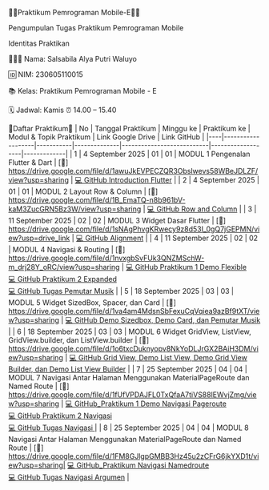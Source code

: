 🧸🎀Praktikum Pemrograman Mobile-E🍰🍓

Pengumpulan Tugas Praktikum Pemrograman Mobile


Identitas Praktikan

👩🏻‍💻 Nama: Salsabila Alya Putri Waluyo

🆔 NIM: 230605110015

📚 Kelas: Praktikum Pemrograman Mobile - E

🗓️ Jadwal: Kamis ⏰ 14.00 – 15.40

🌸Daftar Praktikum🌸
| No | Tanggal Praktikum | Minggu ke | Praktikum ke | Modul & Topik Praktikum           | Link Google Drive | Link GitHub |
|----|-------------------|-----------|--------------|---------------------------|-------------------|-------------|
| 1  | 4 September 2025  | 01        | 01           | MODUL 1 Pengenalan Flutter & Dart | [📂] https://drive.google.com/file/d/1awuJkEVPECZQR3Obslwevs58WBeJDLZF/view?usp=sharing | [💻 GitHub Introduction Flutter](https://github.com/SalsabilaAlya26/mobile-programming-practicum-pertemuan-1-modul-1-) |
| 2  | 4 September 2025  | 01        | 01           | MODUL 2 Layout Row & Column       | [📂] https://drive.google.com/file/d/1B_EmaTQ-n8b961bV-kaM3ZucGRN5Bz3W/view?usp=sharing | [💻 GitHub Row and Column](https://github.com/SalsabilaAlya26/mobile-programming-practicum-pertemuan-1-modul-2.git) |
| 3  | 11 September 2025 | 02        | 02           | MODUL 3 Widget Dasar Flutter      | [📂] https://drive.google.com/file/d/1sNAgPhvgKRwecy9z8d53I_0gQ7jGEPMN/view?usp=drive_link | [💻 GitHub Alignment](https://github.com/SalsabilaAlya26/mobile-programming-practicum-pertemuan-2-modul-1.git) |
| 4  | 11 September 2025 | 02        | 02           | MODUL 4 Navigasi & Routing        | [📂] https://drive.google.com/file/d/1nvxgbSvFUk3QNZMSchW-m_drj28Y_oRC/view?usp=sharing | [💻 GitHub Praktikum 1 Demo Flexible](https://github.com/SalsabilaAlya26/demo_flexible.git) <br> [💻 GitHub Praktikum 2 Expanded](https://github.com/SalsabilaAlya26/expanded.git) <br> [💻 GitHub Tugas Pemutar Musik](https://github.com/SalsabilaAlya26/mobile-programming-practicum-pertemuan-2-modul-2.git) |
| 5  | 18 September 2025 | 03        | 03           | MODUL 5 Widget SizedBox, Spacer, dan Card  | [📂] https://drive.google.com/file/d/1va4am4MdsnSbFexuCqVqiea9azBf9tXT/view?usp=sharing | [💻 GitHub Demo Sizedbox, Demo Card, dan Pemutar Musik](https://github.com/SalsabilaAlya26/mobile-programming-practicum-pertemuan-3-modul-1.git) |
| 6 | 18 September 2025 | 03         | 03           | MODUL 6 Widget GridView, ListView, GridView.builder, dan ListView.builder |  [📂] https://drive.google.com/file/d/1o6txcDuknyopv8NkYoDLJrGX2BAiH3DM/view?usp=sharing | [💻 GitHub Grid View, Demo List View, Demo Grid View Builder, dan Demo List View Builder](https://github.com/SalsabilaAlya26/mobile-programming-practicum-pertemuan-3-modul-2.git) |
| 7 | 25 September 2025 | 04        | 04          | MODUL 7 Navigasi Antar Halaman Menggunakan MaterialPageRoute dan Named Route |  [📂] https://drive.google.com/file/d/1fUfVPDAJFL0TxQfaA7tiVS88lEWvjZmg/view?usp=sharing | [💻 GitHub_Praktikum 1 Demo Navigasi Pageroute](https://github.com/SalsabilaAlya26/demo.navigasi.pageroute.git) <br> [💻 GitHub Praktikum 2 Navigasi](https://github.com/SalsabilaAlya26/demo_navigasi_tugas2.git) <br>[💻 GitHub Tugas Navigasi ](https://github.com/SalsabilaAlya26/mobile-programming-practicum-pertemuan-4-modul-1.git)  |
| 8 | 25 September 2025 | 04        | 04          | MODUL 8 Navigasi Antar Halaman Menggunakan MaterialPageRoute dan Named Route |  [📂] https://drive.google.com/file/d/1FM8GJlgpGMBB3Hz45u2zCFrG6jkYXD1t/view?usp=sharing| [💻 GitHub_Praktikum Navigasi Namedroute](https://github.com/SalsabilaAlya26/demo.navigasi.namedroute.git) <br> [💻 GitHub Tugas Navigasi Argumen](https://github.com/SalsabilaAlya26/navigasi.argumen.git) |
